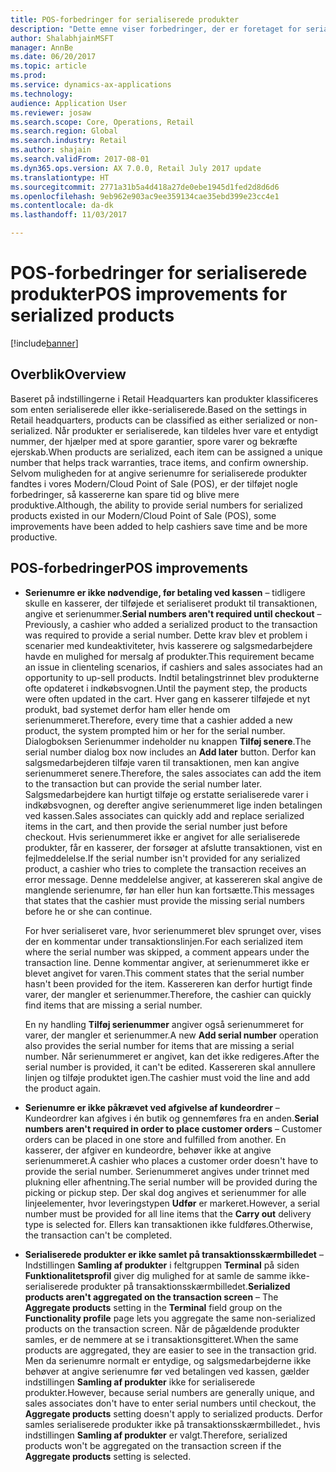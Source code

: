 ```yaml
---
title: POS-forbedringer for serialiserede produkter
description: "Dette emne viser forbedringer, der er foretaget for serialiserede produkter, som kan hjælpe dig med at spare tid og blive mere produktiv."
author: ShalabhjainMSFT
manager: AnnBe
ms.date: 06/20/2017
ms.topic: article
ms.prod: 
ms.service: dynamics-ax-applications
ms.technology: 
audience: Application User
ms.reviewer: josaw
ms.search.scope: Core, Operations, Retail
ms.search.region: Global
ms.search.industry: Retail
ms.author: shajain
ms.search.validFrom: 2017-08-01
ms.dyn365.ops.version: AX 7.0.0, Retail July 2017 update
ms.translationtype: HT
ms.sourcegitcommit: 2771a31b5a4d418a27de0ebe1945d1fed2d8d6d6
ms.openlocfilehash: 9eb962e903ac9ee359134cae35ebd399e23cc4e1
ms.contentlocale: da-dk
ms.lasthandoff: 11/03/2017

---
```


# <a name="pos-improvements-for-serialized-products"></a><span data-ttu-id="b24c3-103">POS-forbedringer for serialiserede produkter</span><span class="sxs-lookup"><span data-stu-id="b24c3-103">POS improvements for serialized products</span></span>

[!include[banner](includes/banner.md)]

## <a name="overview"></a><span data-ttu-id="b24c3-104">Overblik</span><span class="sxs-lookup"><span data-stu-id="b24c3-104">Overview</span></span> 
<span data-ttu-id="b24c3-105">Baseret på indstillingerne i Retail Headquarters kan produkter klassificeres som enten serialiserede eller ikke-serialiserede.</span><span class="sxs-lookup"><span data-stu-id="b24c3-105">Based on the settings in Retail headquarters, products can be classified as either serialized or non-serialized.</span></span> <span data-ttu-id="b24c3-106">Når produkter er serialiserede, kan tildeles hver vare et entydigt nummer, der hjælper med at spore garantier, spore varer og bekræfte ejerskab.</span><span class="sxs-lookup"><span data-stu-id="b24c3-106">When products are serialized, each item can be assigned a unique number that helps track warranties, trace items, and confirm ownership.</span></span> <span data-ttu-id="b24c3-107">Selvom muligheden for at angive serienumre for serialiserede produkter fandtes i vores Modern/Cloud Point of Sale (POS), er der tilføjet nogle forbedringer, så kassererne kan spare tid og blive mere produktive.</span><span class="sxs-lookup"><span data-stu-id="b24c3-107">Although, the ability to provide serial numbers for serialized products existed in our Modern/Cloud Point of Sale (POS), some improvements have been added to help cashiers save time and be more productive.</span></span>  

## <a name="pos-improvements"></a><span data-ttu-id="b24c3-108">POS-forbedringer</span><span class="sxs-lookup"><span data-stu-id="b24c3-108">POS improvements</span></span>

- <span data-ttu-id="b24c3-109">**Serienumre er ikke nødvendige, før betaling ved kassen** – tidligere skulle en kasserer, der tilføjede et serialiseret produkt til transaktionen, angive et serienummer.</span><span class="sxs-lookup"><span data-stu-id="b24c3-109">**Serial numbers aren't required until checkout** – Previously, a cashier who added a serialized product to the transaction was required to provide a serial number.</span></span> <span data-ttu-id="b24c3-110">Dette krav blev et problem i scenarier med kundeaktiviteter, hvis kasserere og salgsmedarbejdere havde en mulighed for mersalg af produkter.</span><span class="sxs-lookup"><span data-stu-id="b24c3-110">This requirement became an issue in clienteling scenarios, if cashiers and sales associates had an opportunity to up-sell products.</span></span> <span data-ttu-id="b24c3-111">Indtil betalingstrinnet blev produkterne ofte opdateret i indkøbsvognen.</span><span class="sxs-lookup"><span data-stu-id="b24c3-111">Until the payment step, the products were often updated in the cart.</span></span> <span data-ttu-id="b24c3-112">Hver gang en kasserer tilføjede et nyt produkt, bad systemet derfor ham eller hende om serienummeret.</span><span class="sxs-lookup"><span data-stu-id="b24c3-112">Therefore, every time that a cashier added a new product, the system prompted him or her for the serial number.</span></span> <span data-ttu-id="b24c3-113">Dialogboksen Serienummer indeholder nu knappen **Tilføj senere**.</span><span class="sxs-lookup"><span data-stu-id="b24c3-113">The serial number dialog box now includes an **Add later** button.</span></span> <span data-ttu-id="b24c3-114">Derfor kan salgsmedarbejderen tilføje varen til transaktionen, men kan angive serienummeret senere.</span><span class="sxs-lookup"><span data-stu-id="b24c3-114">Therefore, the sales associates can add the item to the transaction but can provide the serial number later.</span></span> <span data-ttu-id="b24c3-115">Salgsmedarbejdere kan hurtigt tilføje og erstatte serialiserede varer i indkøbsvognen, og derefter angive serienummeret lige inden betalingen ved kassen.</span><span class="sxs-lookup"><span data-stu-id="b24c3-115">Sales associates can quickly add and replace serialized items in the cart, and then provide the serial number just before checkout.</span></span> <span data-ttu-id="b24c3-116">Hvis serienummeret ikke er angivet for alle serialiserede produkter, får en kasserer, der forsøger at afslutte transaktionen, vist en fejlmeddelelse.</span><span class="sxs-lookup"><span data-stu-id="b24c3-116">If the serial number isn't provided for any serialized product, a cashier who tries to complete the transaction receives an error message.</span></span> <span data-ttu-id="b24c3-117">Denne meddelelse angiver, at kassereren skal angive de manglende serienumre, før han eller hun kan fortsætte.</span><span class="sxs-lookup"><span data-stu-id="b24c3-117">This messages that states that the cashier must provide the missing serial numbers before he or she can continue.</span></span>

    <span data-ttu-id="b24c3-118">For hver serialiseret vare, hvor serienummeret blev sprunget over, vises der en kommentar under transaktionslinjen.</span><span class="sxs-lookup"><span data-stu-id="b24c3-118">For each serialized item where the serial number was skipped, a comment appears under the transaction line.</span></span> <span data-ttu-id="b24c3-119">Denne kommentar angiver, at serienummeret ikke er blevet angivet for varen.</span><span class="sxs-lookup"><span data-stu-id="b24c3-119">This comment states that the serial number hasn't been provided for the item.</span></span> <span data-ttu-id="b24c3-120">Kassereren kan derfor hurtigt finde varer, der mangler et serienummer.</span><span class="sxs-lookup"><span data-stu-id="b24c3-120">Therefore, the cashier can quickly find items that are missing a serial number.</span></span>

    <span data-ttu-id="b24c3-121">En ny handling **Tilføj serienummer** angiver også serienummeret for varer, der mangler et serienummer.</span><span class="sxs-lookup"><span data-stu-id="b24c3-121">A new **Add serial number** operation also provides the serial number for items that are missing a serial number.</span></span> <span data-ttu-id="b24c3-122">Når serienummeret er angivet, kan det ikke redigeres.</span><span class="sxs-lookup"><span data-stu-id="b24c3-122">After the serial number is provided, it can't be edited.</span></span> <span data-ttu-id="b24c3-123">Kassereren skal annullere linjen og tilføje produktet igen.</span><span class="sxs-lookup"><span data-stu-id="b24c3-123">The cashier must void the line and add the product again.</span></span> 
    
- <span data-ttu-id="b24c3-124">**Serienumre er ikke påkrævet ved afgivelse af kundeordrer** – Kundeordrer kan afgives i én butik og gennemføres fra en anden.</span><span class="sxs-lookup"><span data-stu-id="b24c3-124">**Serial numbers aren't required in order to place customer orders** – Customer orders can be placed in one store and fulfilled from another.</span></span> <span data-ttu-id="b24c3-125">En kasserer, der afgiver en kundeordre, behøver ikke at angive serienummeret.</span><span class="sxs-lookup"><span data-stu-id="b24c3-125">A cashier who places a customer order doesn't have to provide the serial number.</span></span> <span data-ttu-id="b24c3-126">Serienummeret angives under trinnet med plukning eller afhentning.</span><span class="sxs-lookup"><span data-stu-id="b24c3-126">The serial number will be provided during the picking or pickup step.</span></span> <span data-ttu-id="b24c3-127">Der skal dog angives et serienummer for alle linjeelementer, hvor leveringstypen **Udfør** er markeret.</span><span class="sxs-lookup"><span data-stu-id="b24c3-127">However, a serial number must be provided for all line items that the **Carry out** delivery type is selected for.</span></span> <span data-ttu-id="b24c3-128">Ellers kan transaktionen ikke fuldføres.</span><span class="sxs-lookup"><span data-stu-id="b24c3-128">Otherwise, the transaction can't be completed.</span></span>    
- <span data-ttu-id="b24c3-129">**Serialiserede produkter er ikke samlet på transaktionsskærmbilledet** – Indstillingen **Samling af produkter** i feltgruppen **Terminal** på siden **Funktionalitetsprofil** giver dig mulighed for at samle de samme ikke-serialiserede produkter på transaktionsskærmbilledet.</span><span class="sxs-lookup"><span data-stu-id="b24c3-129">**Serialized products aren't aggregated on the transaction screen** – The **Aggregate products** setting in the **Terminal** field group on the **Functionality profile** page lets you aggregate the same non-serialized products on the transaction screen.</span></span> <span data-ttu-id="b24c3-130">Når de pågældende produkter samles, er de nemmere at se i transaktionsgitteret.</span><span class="sxs-lookup"><span data-stu-id="b24c3-130">When the same products are aggregated, they are easier to see in the transaction grid.</span></span> <span data-ttu-id="b24c3-131">Men da serienumre normalt er entydige, og salgsmedarbejderne ikke behøver at angive serienumre før ved betalingen ved kassen, gælder indstillingen **Samling af produkter** ikke for serialiserede produkter.</span><span class="sxs-lookup"><span data-stu-id="b24c3-131">However, because serial numbers are generally unique, and sales associates don't have to enter serial numbers until checkout, the **Aggregate products** setting doesn't apply to serialized products.</span></span> <span data-ttu-id="b24c3-132">Derfor samles serialiserede produkter ikke på transaktionsskærmbilledet., hvis indstillingen **Samling af produkter** er valgt.</span><span class="sxs-lookup"><span data-stu-id="b24c3-132">Therefore, serialized products won't be aggregated on the transaction screen if the **Aggregate products** setting is selected.</span></span>


